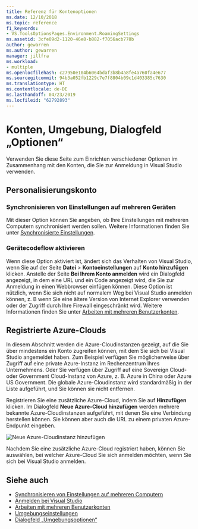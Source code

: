 ```yaml
---
title: Referenz für Kontenoptionen
ms.date: 12/10/2018
ms.topic: reference
f1_keywords:
- VS.ToolsOptionsPages.Environment.RoamingSettings
ms.assetid: 3cfe09d2-1120-46e8-b882-f7056acb778b
author: gewarren
ms.author: gewarren
manager: jillfra
ms.workload:
- multiple
ms.openlocfilehash: c27950e104b6064bdaf3b8b4a8fe4a760fa4e677
ms.sourcegitcommit: 94b3a052fb1229c7e7f8804b09c1d403385c7630
ms.translationtype: HT
ms.contentlocale: de-DE
ms.lasthandoff: 04/23/2019
ms.locfileid: "62792893"
---
```

# <a name="accounts-environment-options-dialog-box"></a>Konten, Umgebung, Dialogfeld „Optionen“

Verwenden Sie diese Seite zum Einrichten verschiedener Optionen im Zusammenhang mit den Konten, die Sie zur Anmeldung in Visual Studio verwenden.

## <a name="personalization-account"></a>Personalisierungskonto

### <a name="synchronize-settings-across-devices"></a>Synchronisieren von Einstellungen auf mehreren Geräten

Mit dieser Option können Sie angeben, ob Ihre Einstellungen mit mehreren Computern synchronisiert werden sollen. Weitere Informationen finden Sie unter [Synchronisierte Einstellungen](../../ide/synchronized-settings-in-visual-studio.md).

### <a name="enable-device-code-flow"></a>Gerätecodeflow aktivieren

Wenn diese Option aktiviert ist, ändert sich das Verhalten von Visual Studio, wenn Sie auf der Seite **Datei** > **Kontoeinstellungen** auf **Konto hinzufügen** klicken. Anstelle der Seite **Bei Ihrem Konto anmelden** wird ein Dialogfeld angezeigt, in dem eine URL und ein Code angezeigt wird, die Sie zur Anmeldung in einen Webbrowser einfügen können. Diese Option ist nützlich, wenn Sie sich nicht auf normalem Weg bei Visual Studio anmelden können, z. B wenn Sie eine ältere Version von Internet Explorer verwenden oder der Zugriff durch Ihre Firewall eingeschränkt wird. Weitere Informationen finden Sie unter [Arbeiten mit mehreren Benutzerkonten](../work-with-multiple-user-accounts.md#add-an-account-using-device-code-flow).

## <a name="registered-azure-clouds"></a>Registrierte Azure-Clouds

In diesem Abschnitt werden die Azure-Cloudinstanzen gezeigt, auf die Sie über mindestens ein Konto zugreifen können, mit dem Sie sich bei Visual Studio angemeldet haben. Zum Beispiel verfügen Sie möglicherweise über Zugriff auf eine private Azure-Instanz im Rechenzentrum Ihres Unternehmens. Oder Sie verfügen über Zugriff auf eine Sovereign Cloud- oder Government Cloud-Instanz von Azure, z. B. Azure in China oder Azure US Government. Die globale Azure-Cloudinstanz wird standardmäßig in der Liste aufgeführt, und Sie können sie nicht entfernen.

Registrieren Sie eine zusätzliche Azure-Cloud, indem Sie auf **Hinzufügen** klicken. Im Dialogfeld **Neue Azure-Cloud hinzufügen** werden mehrere bekannte Azure-Cloudinstanzen aufgeführt, mit denen Sie eine Verbindung herstellen können. Sie können aber auch die URL zu einem privaten Azure-Endpunkt eingeben.

![Neue Azure-Cloudinstanz hinzufügen](media/add-new-azure-cloud.png)

Nachdem Sie eine zusätzliche Azure-Cloud registriert haben, können Sie auswählen, bei welcher Azure-Cloud Sie sich anmelden möchten, wenn Sie sich bei Visual Studio anmelden.

## <a name="see-also"></a>Siehe auch

- [Synchronisieren von Einstellungen auf mehreren Computern](../synchronized-settings-in-visual-studio.md)
- [Anmelden bei Visual Studio](../signing-in-to-visual-studio.md)
- [Arbeiten mit mehreren Benutzerkonten](../work-with-multiple-user-accounts.md)
- [Umgebungseinstellungen](../environment-settings.md)
- [Dialogfeld „Umgebungsoptionen“](../../ide/reference/environment-options-dialog-box.md)